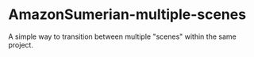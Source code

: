 # AmazonSumerian-multiple-scenes
A simple way to transition between multiple "scenes" within the same project.
